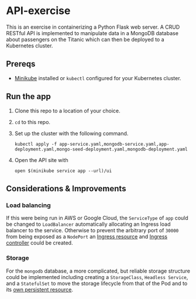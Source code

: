 # API-exercise

This is an exercise in containerizing a Python Flask web server. A CRUD RESTful API is implemented to manipulate data in a MongoDB database about passengers on the Titanic which can then be deployed to a Kubernetes cluster.

## Prereqs

* [Minikube](https://kubernetes.io/docs/tasks/tools/install-minikube/) installed or `kubectl` configured for your Kubernetes cluster.

## Run the app

1. Clone this repo to a location of your choice.
2. `cd` to this repo.
3. Set up the cluster with the following command.

   `kubectl apply -f app-service.yaml,mongodb-service.yaml,app-deployment.yaml,mongo-seed-deployment.yaml,mongodb-deployment.yaml`

4. Open the API site with

   `open $(minikube service app --url)/ui`

## Considerations & Improvements

### Load balancing

If this were being run in AWS or Google Cloud, the `ServiceType` of `app` could be changed to `LoadBalancer` automatically allocating an Ingress load balancer to the service.  Otherwise to prevent the arbitrary port of `30000` from being exposed as a `NodePort` an [Ingress resource](https://kubernetes.io/docs/concepts/services-networking/ingress/#the-ingress-resource) and [Ingress controller](https://kubernetes.io/docs/concepts/services-networking/ingress-controllers/) could be created.

### Storage

For the `mongodb` database, a more complicated, but reliable storage structure could be implemented including creating a `StorageClass`, `Headless Service`, and a `StatefulSet` to move the storage lifecycle from that of the Pod and to its [own persistent resource](https://kubernetes.io/blog/2017/01/running-mongodb-on-kubernetes-with-statefulsets/).
